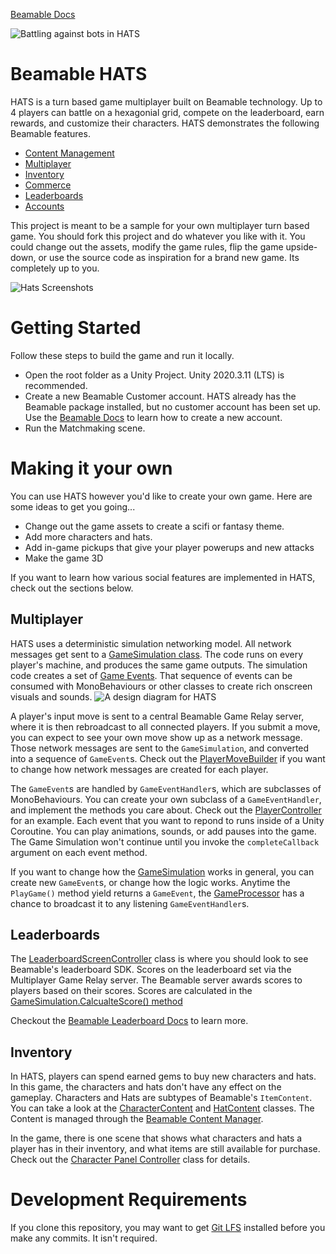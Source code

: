 [Beamable Docs](https://docs.beamable.com/docs)

![Battling against bots in HATS](./images/hats_promo.gif)

# Beamable HATS
HATS is a turn based game multiplayer built on Beamable technology. Up to 4 players can battle on a hexagonial grid, compete on the leaderboard, earn rewards, and customize their characters. HATS demonstrates the following Beamable features.
- [Content Management](https://docs.beamable.com/docs/content-feature)
- [Multiplayer](https://docs.beamable.com/docs/multiplayer-feature)
- [Inventory](https://docs.beamable.com/docs/inventory-feature)
- [Commerce](https://docs.beamable.com/docs/store-feature)
- [Leaderboards](https://docs.beamable.com/docs/leaderboards-feature)
- [Accounts](https://docs.beamable.com/docs/accounts-feature)

This project is meant to be a sample for your own multiplayer turn based game. You should fork this project and do whatever you like with it. You could change out the assets, modify the game rules, flip the game upside-down, or use the source code as inspiration for a brand new game. Its completely up to you. 

![Hats Screenshots](./images/hats.png)

# Getting Started
Follow these steps to build the game and run it locally. 
- Open the root folder as a Unity Project. Unity 2020.3.11 (LTS) is recommended. 
- Create a new Beamable Customer account. HATS already has the Beamable package installed, but no customer account has been set up. Use the [Beamable Docs](https://docs.beamable.com/docs/getting-started#usage) to learn how to create a new account.
- Run the Matchmaking scene. 

# Making it your own
You can use HATS however you'd like to create your own game. Here are some ideas to get you going...
- Change out the game assets to create a scifi or fantasy theme.
- Add more characters and hats. 
- Add in-game pickups that give your player powerups and new attacks
- Make the game 3D

If you want to learn how various social features are implemented in HATS, check out the sections below. 

## Multiplayer
HATS uses a deterministic simulation networking model. All network messages get sent to a [GameSimulation class](./Assets/Scripts/Simulation/GameSimulation.cs). The code runs on every player's machine, and produces the same game outputs. The simulation code creates a set of [Game Events](./Assets/Scripts/Simulation/HatsGameEvent.cs). That sequence of events can be consumed with MonoBehaviours or other classes to create rich onscreen visuals and sounds. 
![A design diagram for HATS](./images/hats_networking_arch.png)

A player's input move is sent to a central Beamable Game Relay server, where it is then rebroadcast to all connected players. If you submit a move, you can expect to see your own move show up as a network message. Those network messages are sent to the `GameSimulation`, and converted into a sequence of `GameEvent`s. Check out the [PlayerMoveBuilder](./Assets/Scripts/Game/PlayerMoveBuilder.cs) if you want to change how network messages are created for each player.

The `GameEvent`s are handled by `GameEventHandler`s, which are subclasses of MonoBehaviours. You can create your own subclass of a `GameEventHandler`, and implement the methods you care about. Check out the [PlayerController](./Assets/Scripts/Game/PlayerController.cs) for an example. Each event that you want to repond to runs inside of a Unity Coroutine. You can play animations, sounds, or add pauses into the game. The Game Simulation won't continue until you invoke the `completeCallback` argument on each event method. 

If you want to change how the [GameSimulation](./Assets/Scripts/Simulation/GameSimulation.cs) works in general, you can create new `GameEvent`s, or change how the logic works. Anytime the `PlayGame()` method yield returns a `GameEvent`, the [GameProcessor](./Assets/Scripts/Game/GameProcessor.cs) has a chance to broadcast it to any listening `GameEventHandler`s. 

## Leaderboards
The [LeaderboardScreenController](.Assets/Scripts/Game/UI/LeaderboardScreenController.cs) class is where you should look to see Beamable's leaderboard SDK. Scores on the leaderboard set via the Multiplayer Game Relay server. The Beamable server awards scores to players based on their scores. Scores are calculated in the [GameSimulation.CalcualteScore() method](./Assets/Scripts/Simulation/GameSimulation.cs#L254) 

Checkout the [Beamable Leaderboard Docs](https://docs.beamable.com/docs/leaderboards-feature) to learn more.

## Inventory 
In HATS, players can spend earned gems to buy new characters and hats. In this game, the characters and hats don't have any effect on the gameplay. Characters and Hats are subtypes of Beamable's `ItemContent`. You can take a look at the [CharacterContent](./Assets/Scripts/Content/CharacterContent.cs) and [HatContent](./Assets/Scripts/Content/HatContent.cs) classes. The Content is managed through the [Beamable Content Manager](https://docs.beamable.com/docs/content-manager). 

In the game, there is one scene that shows what characters and hats a player has in their inventory, and what items are still available for purchase. Check out the [Character Panel Controller](./Assets/Scripts/Game/UI/CharacterPanelController.cs) class for details. 

# Development Requirements
If you clone this repository, you may want to get [Git LFS](https://dzone.com/articles/git-lfs-why-and-how-to-use#:~:text=Git%20LFS%20is%20an%20open,binary%20files%20into%20your%20repository.&text=An%20update%20of%20a%20binary,to%20the%20file%20are%20stored.) installed before you make any commits. It isn't required.

